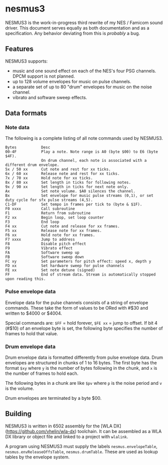 # nesmus3
NESMUS3 is the work-in-progress third rewrite of my NES / Famicom sound driver. This document serves equally as both documentation and as a specification. Any behavior deviating from this is *probably* a bug.

## Features
NESMUS3 supports:
* music and one sound effect on each of the NES's four PSG channels. DPCM support is not planned.
* up to 128 volume envelopes for music on pulse channels.
* a separate set of up to 80 "drum" envelopes for music on the noise channel.
* vibrato and software sweep effects.

## Data formats

### Note data
The following is a complete listing of all note commands used by NESMUS3.

    Bytes           Desc
    00-4F           Play a note. Note range is A0 (byte $00) to E6 (byte $4F).
                    On drum channel, each note is associated with a different drum envelope.
    5x / 50 xx      Cut note and rest for xx ticks.
    6x / 60 xx      Release note and rest for xx ticks.
    7x / 70 xx      Hold note for xx ticks.
    8x / 80 xx      Set length in ticks for following notes.
    9x / 90 xx      Set length in ticks for next note only.
    Ax              Set note volume. $A0 silences the channel.
    Bx              Set envelope for music pulse streams (0,1), or set duty cycle for sfx pulse streams (4,5).
    C1-DF           Set tempo in frames per tick to (byte & $1F).
    F0 xxxx         Call subroutine
    F1              Return from subroutine
    F2 xx           Begin loop, set loop counter
    F3              End loop
    F4 xx           Cut note and release for xx frames.
    F5 xx           Release note for xx frames.
    F6 xx           Hold note for xx frames.
    F7 xxxx         Jump to address
    F8              Disable pitch effect
    F9              Vibrato effect
    FA              Software sweep up
    FB              Software sweep down
    FC xy           Set parameters for pitch effect: speed x, depth y
    FD xx           Set hardware sweep for pulse channels
    FE xx           Set note detune (signed)
    FF              End of stream data. Stream is automatically stopped upon reading this.
    
### Pulse envelope data
Envelope data for the pulse channels consists of a string of envelope commands.
These take the form of values to be ORed with #$30 and written to $4000 or $4004. 

Special commands are: `$FF` = hold forever, `$FE xx` = jump to offset.
If bit 4 (#$10) of an envelope byte is set, the following byte specifies the number of frames to hold that value.

### Drum envelope data
Drum envelope data is formatted differently from pulse envelope data. Drum envelopes are structured in chunks of 1 to 16 bytes. The first byte has the format `$xy` where `y` is the number of bytes following in the chunk, and `x` is the number of frames to hold each.

The following bytes in a chunk are like `$pv` where `p` is the noise period and `v` is the volume.

Drum envelopes are terminated by a byte $00.

## Building
NESMUS3 is written in 6502 assembly for the [WLA DX] (https://github.com/vhelin/wla-dx) toolchain. It can be assembled as a WLA DX library or object file and linked to a project with `wlalink`.

A program using NESMUS3 must supply the labels `nesmus.envelopeTable`, `nesmus.envReleaseOffsTable`, `nesmus.drumTable`. These are used as lookup tables by the envelope system.
